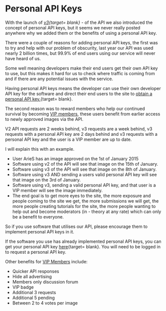 # __Personal API Keys__

With the launch of *[v3](https://fanarttv.docs.apiary.io/#reference){target= blank}* - of the API we also introduced the concept of personal API keys, but it seems we never really posted anywhere why we added them or the benefits of using a personal API key.

There were a couple of reasons for adding personal API keys, the first was to try and help with our problem of obscurity, last year our API was used nearly 2 billion times, but 99.9% of end users using our service will never have heard of us.

Some well meaning developers make their end users get their own API key to use, but this makes it hard for us to check where traffic is coming from and if there are any potential issues with the service.

Having personal API keys means the developer can use their own developer API key for the software and direct their end users to the site to [obtain a personal API key.](https://fanart.tv/get-an-api-key/){target= blank}.

The second reason was to reward members who help our continued survival by becoming [VIP members](vip.md), these users benefit from earlier access to newly approved images via the API.

V2 API requests are 2 weeks behind, v3 requests are a week behind, v3 requests with a personal API key are 2 days behind and v3 requests with a personal API key and the user is a VIP member are up to date.

I will explain this with an example.

- User ArieS has an image approved on the 1st of January 2015
- Software using v2 of the API will see that image on the 15th of January.
- Software using v3 of the API will see that image on the 8th of January.
- Software using v3 AND sending a users valid personal API key will see that image on the 3rd of January.
- Software using v3, sending a valid personal API key, and that user is a VIP member will see the image immediately.
- The end goal is to get more eyes to the site, the more exposure and people coming to the site we get, the more submissions we will get, the more people creating tutorials for the site, the more people wanting to help out and become moderators (in - theory at any rate) which can only be a benefit to everyone.

So if you use software that utilises our API, please encourage them to implement personal API keys in it.

If the software you use has already implemented personal API keys, you can get your personal API key [here](https://fanart.tv/get-an-api-key/){target= blank}. You will need to be logged in to request a personal API key.

Other benefits for [VIP Members](vip.md) include:

- Quicker API responses
- Hide all advertising
- Members only discussion forum
- VIP badge
- Additional 3 requests
- Additional 5 pending
- Between 2 to 4 votes per image